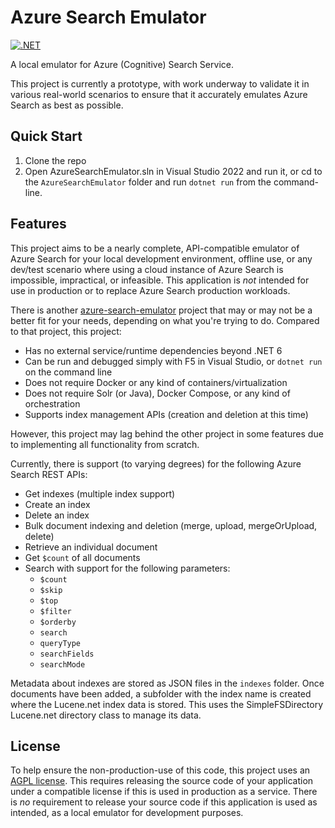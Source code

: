 # Azure Search Emulator
[![.NET](https://github.com/feature23/AzureSearchEmulator/actions/workflows/dotnet.yml/badge.svg)](https://github.com/feature23/AzureSearchEmulator/actions/workflows/dotnet.yml)

A local emulator for Azure (Cognitive) Search Service.

This project is currently a prototype, with work underway to validate it in various real-world scenarios 
to ensure that it accurately emulates Azure Search as best as possible.

## Quick Start

1. Clone the repo
2. Open AzureSearchEmulator.sln in Visual Studio 2022 and run it, 
or cd to the `AzureSearchEmulator` folder and run `dotnet run` from the command-line.

## Features

This project aims to be a nearly complete, API-compatible emulator of Azure Search for your local development environment,
offline use, or any dev/test scenario where using a cloud instance of Azure Search is impossible, impractical, or infeasible.
This application is *not* intended for use in production or to replace Azure Search production workloads.

There is another [azure-search-emulator](https://github.com/tomasloksa/azure-search-emulator) project that may or may not be a better
fit for your needs, depending on what you're trying to do. Compared to that project, this project:

* Has no external service/runtime dependencies beyond .NET 6
* Can be run and debugged simply with F5 in Visual Studio, or `dotnet run` on the command line
* Does not require Docker or any kind of containers/virtualization
* Does not require Solr (or Java), Docker Compose, or any kind of orchestration
* Supports index management APIs (creation and deletion at this time)

However, this project may lag behind the other project in some features due to implementing all functionality from scratch.

Currently, there is support (to varying degrees) for the following Azure Search REST APIs:
* Get indexes (multiple index support)
* Create an index
* Delete an index
* Bulk document indexing and deletion (merge, upload, mergeOrUpload, delete)
* Retrieve an individual document
* Get `$count` of all documents
* Search with support for the following parameters: 
  * `$count`
  * `$skip`
  * `$top`
  * `$filter`
  * `$orderby`
  * `search`
  * `queryType`
  * `searchFields`
  * `searchMode`

Metadata about indexes are stored as JSON files in the `indexes` folder. 
Once documents have been added, a subfolder with the index name is created where the Lucene.net index data is stored.
This uses the SimpleFSDirectory Lucene.net directory class to manage its data.

## License

To help ensure the non-production-use of this code, this project uses an [AGPL license](LICENSE). This requires releasing the
source code of your application under a compatible license if this is used in production as a service. 
There is *no* requirement to release your source code if this application is used as intended, as a local emulator for development purposes.
